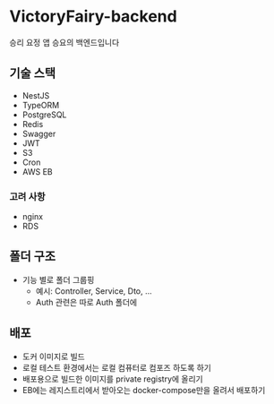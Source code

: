 # VictoryFairy-backend
승리 요정 앱 승요의 백엔드입니다

## 기술 스택
- NestJS
- TypeORM
- PostgreSQL
- Redis
- Swagger
- JWT
- S3
- Cron
- AWS EB

### 고려 사항
- nginx
- RDS

## 폴더 구조
- 기능 별로 폴더 그룹핑
    - 예시: Controller, Service, Dto, ...
    - Auth 관련은 따로 Auth 폴더에

## 배포
- 도커 이미지로 빌드
- 로컬 테스트 환경에서는 로컬 컴퓨터로 컴포즈 하도록 하기
- 배포용으로 빌드한 이미지를 private registry에 올리기
- EB에는 레지스트리에서 받아오는 docker-compose만을 올려서 배포하기
